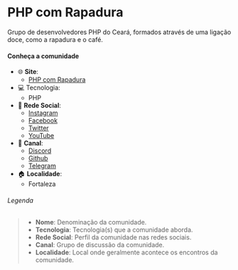 # PHP com Rapadura

Grupo de desenvolvedores PHP do Ceará, formados através de uma ligação doce, como a rapadura e o café.


#### Conheça a comunidade                
+ :globe_with_meridians: **Site**:
    + [PHP com Rapadura](https://phpcomrapadura.org/)
+ :computer: Tecnologia:
    + PHP
+ :busts_in_silhouette: **Rede Social**:
    + [Instagram](https://www.instagram.com/phpcomrapadura/)
    + [Facebook](https://www.facebook.com/RAPADURAdoPoder/)
    + [Twitter](https://twitter.com/phpcomrapadura)
    + [YouTube](https://www.youtube.com/channel/UCgTuFVZ9Yi_2e1xUNslfFwQ)
+ :speech_balloon: **Canal**:
    + [Discord](https://discord.gg/MA5qz5Zm)
    + [Github](https://github.com/PHPcomRapadura)
    + [Telegram](https://t.me/phpcomrapadura)
+ :house: **Localidade**:
    + Fortaleza
    


###### Legenda
> * **Nome**:  Denominação da comunidade.
> * **Tecnologia**: Tecnologia(s) que a comunidade aborda.
> * **Rede Social**: Perfil da comunidade nas redes sociais.
> * **Canal**: Grupo de discussão da comunidade.
> * **Localidade**: Local onde geralmente acontece os encontros da comunidade.
